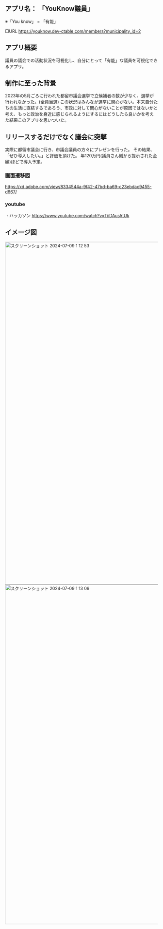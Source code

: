 

## アプリ名： 「YouKnow議員」
※「You know」 = 「有能」

□URL
https://youknow.dev-ctable.com/members?municipality_id=2


## アプリ概要
議員の議会での活動状況を可視化し、自分にとって「有能」な議員を可視化できるアプリ。

## 制作に至った背景
2023年の5月ごろに行われた都留市議会選挙で立候補者の数が少なく、選挙が行われなかった。(全員当選)
この状況はみんなが選挙に関心がない。本来自分たちの生活に直結するであろう、市政に対して関心がないことが原因ではないかと考え、もっと政治を身近に感じられるようにするにはどうしたら良いかを考えた結果このアプリを思いついた。

## リリースするだけでなく議会に突撃
実際に都留市議会に行き、市議会議員の方々にプレゼンを行った。
その結果、「ぜひ導入したい。」と評価を頂けた。
年120万円(議員さん側から提示された金額)ほどで導入予定。

### 画面遷移図
https://xd.adobe.com/view/8334544a-9f42-47bd-ba69-c23ebdac9455-d667/

### youtube
・ハッカソン 
https://www.youtube.com/watch?v=TiiDAus5tUk


## イメージ図
<img width="1126" alt="スクリーンショット 2024-07-09 1 12 53" src="https://github.com/Keiyaaa/youknow/assets/65706523/d8f07cf7-3a5a-4082-b152-7ce5ca9f2668">

<img width="1116" alt="スクリーンショット 2024-07-09 1 13 09" src="https://github.com/Keiyaaa/youknow/assets/65706523/5f50f40c-38df-4742-8d72-b476265bd7b6">






